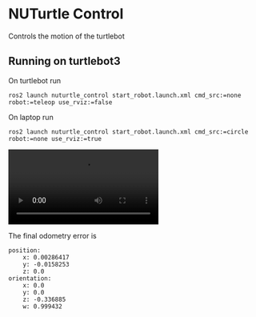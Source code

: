 # NUTurtle Control
Controls the motion of the turtlebot

## Running on turtlebot3
On turtlebot run 
```
ros2 launch nuturtle_control start_robot.launch.xml cmd_src:=none robot:=teleop use_rviz:=false
```
On laptop run
```
ros2 launch nuturtle_control start_robot.launch.xml cmd_src:=circle robot:=none use_rviz:=true
```
<video src="https://github.com/ME495-Navigation/slam-project-nu-jliu/assets/49068329/f2b4ca4d-b961-4905-a3fe-bb694ff66bb4" title="run on turtlebot3" controls></video>

The final odometry error is
```
position:
    x: 0.00286417
    y: -0.0158253
    z: 0.0
orientation:
    x: 0.0
    y: 0.0
    z: -0.336885
    w: 0.999432
```
